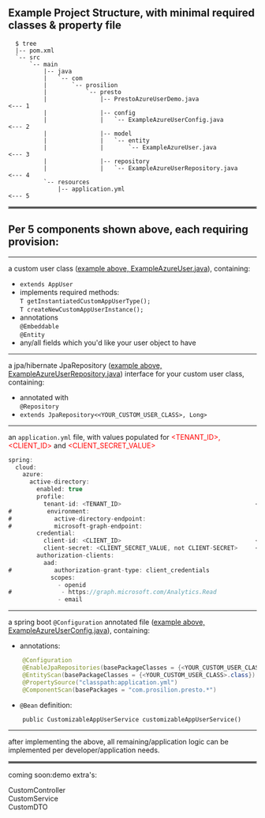 ## Example Project Structure, with minimal required classes & property file  

```
  $ tree
  |-- pom.xml
  `-- src
      `-- main
          |-- java
          |   `-- com
          |       `-- prosilion
          |           `-- presto
          |               |-- PrestoAzureUserDemo.java                   <--- 1
          |               |-- config
          |               |   `-- ExampleAzureUserConfig.java            <--- 2
          |               |-- model
          |               |   `-- entity
          |               |       `-- ExampleAzureUser.java              <--- 3
          |               |-- repository
          |               |   `-- ExampleAzureUserRepository.java        <--- 4
          `-- resources
              |-- application.yml                                        <--- 5
```
<hr style="border:2px solid gray">  

## Per 5 components shown above, each requiring provision:
----
a custom user class ([example above, ExampleAzureUser.java](../src/main/java/com/prosilion.presto/model/entity/ExampleAzureUser.java)), containing:
  - `extends AppUser`  
  - implements required methods:  
    `T getInstantiatedCustomAppUserType();`  
    `T createNewCustomAppUserInstance();`   
  - annotations  
    `@Embeddable`  
    `@Entity`  
  - any/all fields which you'd like your user object to have  

----

a jpa/hibernate JpaRepository ([example above, ExampleAzureUserRepository.java](../src/main/java/com/prosilion/presto/repository/ExampleAzureUserRepository.java)) interface for your custom user class, containing:
  - annotated with  
    `@Repository`  
  - `extends JpaRepository<<YOUR_CUSTOM_USER_CLASS>, Long>`  

----

an `application.yml` file, with values populated for <span style="color:red"><TENANT_ID>, <CLIENT_ID></span> and <span style="color:red"><CLIENT_SECRET_VALUE></span>
  ```java
spring:  
    cloud:
      azure:
        active-directory:
          enabled: true
          profile:
            tenant-id: <TENANT_ID>                                      <----
#          environment:
#            active-directory-endpoint:
#            microsoft-graph-endpoint:
          credential:
            client-id: <CLIENT_ID>                                      <----
            client-secret: <CLIENT_SECRET_VALUE, not CLIENT-SECRET>     <----
          authorization-clients:
            aad:
#            authorization-grant-type: client_credentials
              scopes:
                - openid
#              - https://graph.microsoft.com/Analytics.Read
                - email
```  

----

a spring boot `@Configuration` annotated file ([example above, ExampleAzureUserConfig.java](../src/main/java/com/prosilion/presto/config/ExampleAzureUserConfig.java)), containing:
  - annotations:  
```java
    @Configuration  
    @EnableJpaRepositories(basePackageClasses = {<YOUR_CUSTOM_USER_CLASS>Repository.class})  
    @EntityScan(basePackageClasses = {<YOUR_CUSTOM_USER_CLASS>.class})  
    @PropertySource("classpath:application.yml")  
    @ComponentScan(basePackages = "com.prosilion.presto.*")
```
  - `@Bean` definition:  
```
    public CustomizableAppUserService customizableAppUserService()  
```

----  
  
after implementing the above, all remaining/application logic can be implemented per developer/application needs.  

<hr style="border:2px solid gray">  

coming soon:demo extra's:

  CustomController  
  CustomService  
  CustomDTO  
